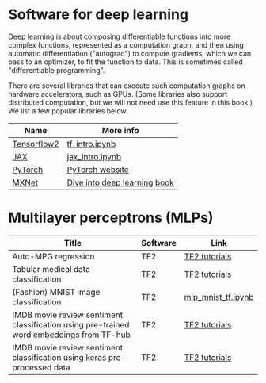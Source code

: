 # Software for deep learning <a class="anchor" id="DL"></a>


Deep learning is about composing differentiable functions into more complex functions, represented as a computation graph, and then using automatic differentiation ("autograd") to compute gradients, which we can pass to an optimizer, to fit the function to data. This is sometimes called "differentiable programming".

There are several libraries that can execute such computation graphs on hardware accelerators, such as GPUs. (Some libraries also support distributed computation, but we will not need use this feature in this book.) We list a few popular libraries below.

|Name|More info|
|----|----|
|[Tensorflow2](http://www.tensorflow.org)|[tf_intro.ipynb](https://colab.research.google.com/github/probml/pyprobml/blob/master/book1/intro/tf_intro.ipynb)
|[JAX](http://github.com/google/jax)|[jax_intro.ipynb](https://colab.research.google.com/github/probml/pyprobml/blob/master/notebooks/intro/jax.ipynb)
|[PyTorch](http://pytorch.org)|[PyTorch website](https://pytorch.org/tutorials)
|[MXNet](https://mxnet.apache.org)|[Dive into deep learning book](http://www.d2l.ai)


# Multilayer perceptrons (MLPs)

|Title|Software|Link|
|-----------|----|----|
|Auto-MPG regression|TF2|[TF2 tutorials](https://www.tensorflow.org/tutorials/keras/regression)
|Tabular medical data classification|TF2|[TF2 tutorials](https://www.tensorflow.org/tutorials/structured_data/feature_columns)
|(Fashion) MNIST image classification|TF2|[mlp_mnist_tf.ipynb](mlp_mnist_tf.ipynb)
|IMDB movie review sentiment classification using pre-trained word embeddings from TF-hub|TF2|[TF2 tutorials](https://www.tensorflow.org/tutorials/keras/text_classification_with_hub)
|IMDB movie review sentiment classification using keras pre-processed data|TF2|[TF2 tutorials](https://www.tensorflow.org/tutorials/keras/text_classification)

